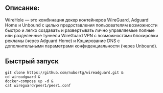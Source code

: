 ## Описание:
WireHole — это комбинация докер контейнеров WireGuard, Adguard Home и Unbound с целью предоставления пользователям возможности
быстро и легко создавать и развертывать лично управляемые полные или разделенные туннели WireGuard VPN
с возможностями блокировки рекламы (через Adguard Home) и Кэширование DNS с дополнительными параметрами конфиденциальности (через Unbound).

## Быстрый запуск
```shell
git clone https://github.com/nubortg/wireadguard.git &
cd wireadguard &
docker-compose up -d &
cat wireguard/peer1/peer1.conf
```
